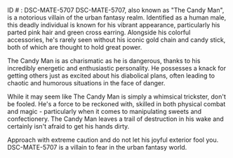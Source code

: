 ID # : DSC-MATE-5707
DSC-MATE-5707, also known as "The Candy Man", is a notorious villain of the urban fantasy realm. Identified as a human male, this deadly individual is known for his vibrant appearance, particularly his parted pink hair and green cross earring. Alongside his colorful accessories, he's rarely seen without his iconic gold chain and candy stick, both of which are thought to hold great power.

The Candy Man is as charismatic as he is dangerous, thanks to his incredibly energetic and enthusiastic personality. He possesses a knack for getting others just as excited about his diabolical plans, often leading to chaotic and humorous situations in the face of danger.

While it may seem like The Candy Man is simply a whimsical trickster, don't be fooled. He's a force to be reckoned with, skilled in both physical combat and magic - particularly when it comes to manipulating sweets and confectionery. The Candy Man leaves a trail of destruction in his wake and certainly isn't afraid to get his hands dirty.

Approach with extreme caution and do not let his joyful exterior fool you. DSC-MATE-5707 is a villain to fear in the urban fantasy world.